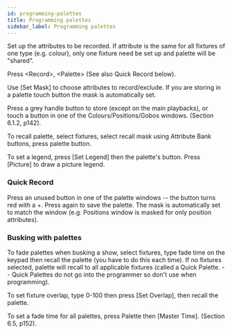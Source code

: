 ```yaml
---
id: programming-palettes 
title: Programming palettes
sidebar_label: Programming palettes
---
```


Set up the attributes to be recorded. If attribute is the same for all
fixtures of one type (e.g. colour), only one fixture need be set up and
palette will be "shared".

Press \<Record\>, \<Palette\> (See also Quick Record below).

Use \[Set Mask\] to choose attributes to record/exclude. If you are
storing in a palette touch button the mask is automatically set.

Press a grey handle button to store (except on the main playbacks), or
touch a button in one of the Colours/Positions/Gobos windows. (Section
6.1.2, p142).

To recall palette, select fixtures, select recall mask using Attribute
Bank buttons, press palette button.

To set a legend, press \[Set Legend\] then the palette's button. Press
\[Picture\] to draw a picture legend.

### Quick Record

Press an unused button in one of the palette windows -- the button turns
red with a +. Press again to save the palette. The mask is automatically
set to match the window (e.g. Positions window is masked for only
position attributes).

### Busking with palettes

To fade palettes when busking a show, select fixtures, type fade time on
the keypad then recall the palette (you have to do this each time). If
no fixtures selected, palette will recall to all applicable fixtures
(called a Quick Palette. -- Quick Palettes do not go into the programmer
so don't use when programming).

To set fixture overlap, type 0-100 then press \[Set Overlap\], then
recall the palette.

To set a fade time for all palettes, press Palette then \[Master Time\].
(Section 6.5, p152).


